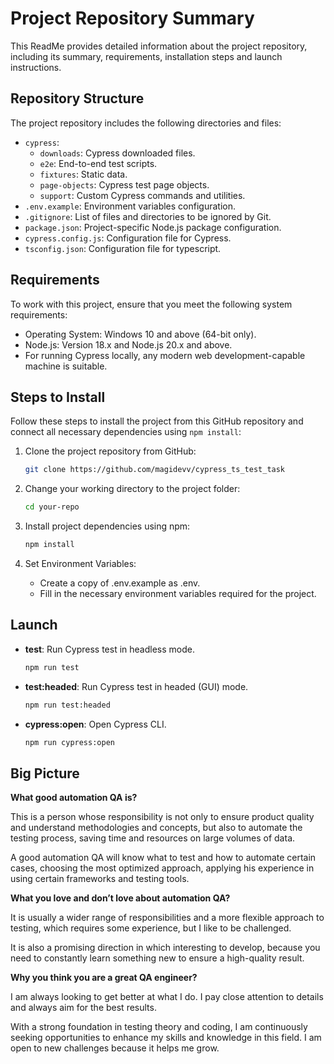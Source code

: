 # Project Repository Summary

This ReadMe provides detailed information about the project repository, including its summary, requirements, installation steps and launch instructions.

## Repository Structure

The project repository includes the following directories and files:

- `cypress`:
  - `downloads`: Cypress downloaded files.
  - `e2e`: End-to-end test scripts.
  - `fixtures`: Static data.
  - `page-objects`: Cypress test page objects.
  - `support`: Custom Cypress commands and utilities.
- `.env.example`: Environment variables configuration.
- `.gitignore`: List of files and directories to be ignored by Git.
- `package.json`: Project-specific Node.js package configuration.
- `cypress.config.js`: Configuration file for Cypress.
- `tsconfig.json`: Configuration file for typescript.

## Requirements

To work with this project, ensure that you meet the following system requirements:

- Operating System: Windows 10 and above (64-bit only).
- Node.js: Version 18.x and Node.js 20.x and above.
- For running Cypress locally, any modern web development-capable machine is suitable.

## Steps to Install

Follow these steps to install the project from this GitHub repository and connect all necessary dependencies using `npm install`:

1. Clone the project repository from GitHub:
   ```bash
   git clone https://github.com/magidevv/cypress_ts_test_task
   ```

2. Change your working directory to the project folder:
   ```bash
   cd your-repo
   ```

3. Install project dependencies using npm:
   ```bash
   npm install
   ```

4. Set Environment Variables:
   - Create a copy of .env.example as .env.
   - Fill in the necessary environment variables required for the project.

## Launch

- **test**: Run Cypress test in headless mode.
   ```bash
   npm run test
   ```

- **test:headed**: Run Cypress test in headed (GUI) mode.
   ```bash
   npm run test:headed
   ```

- **cypress:open**: Open Cypress CLI.
   ```bash
   npm run cypress:open
   ```

## Big Picture
**What good automation QA is?**

This is a person whose responsibility is not only to ensure product quality and understand methodologies and concepts, but also to automate the testing process, saving time and resources on large volumes of data.

A good automation QA will know what to test and how to automate certain cases, choosing the most optimized approach, applying his experience in using certain frameworks and testing tools.

**What you love and don’t love about automation QA?**

It is usually a wider range of responsibilities and a more flexible approach to testing, which requires some experience, but I like to be challenged.

It is also a promising direction in which interesting to develop, because you need to constantly learn something new to ensure a high-quality result.

**Why you think you are a great QA engineer?**

I am always looking to get better at what I do. I pay close attention to details and always aim for the best results.

With a strong foundation in testing theory and coding, I am continuously seeking opportunities to enhance my skills and knowledge in this field. I am open to new challenges because it helps me grow.